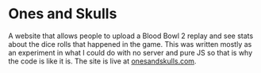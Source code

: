 Ones and Skulls
===============

A website that allows people to upload a Blood Bowl 2 replay and see stats about the dice rolls
that happened in the game. This was written mostly as an experiment in what I could do with
no server and pure JS so that is why the code is like it is. The site is live at 
[onesandskulls.com](http://onesandskulls.com/).